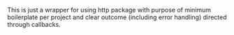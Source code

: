 This is just a wrapper for using http package with purpose of minimum boilerplate per project and clear outcome (including error handling) directed through callbacks.